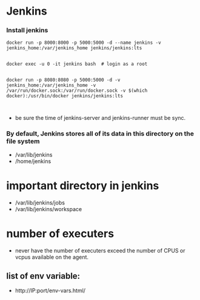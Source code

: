 # Jenkins


### Install jenkins
```
docker run -p 8000:8000 -p 5000:5000 -d --name jenkins -v jenkins_home:/var/jenkins_home jenkins/jenkins:lts


docker exec -u 0 -it jenkins bash  # login as a root


docker run -p 8080:8080 -p 5000:5000 -d -v jenkins_home:/var/jenkins_home -v /var/run/docker.sock:/var/run/docker.sock -v $(which docker):/usr/bin/docker jenkins/jenkins:lts



```

* be sure the time of jenkins-server and jenkins-runner must be sync.


### By default, Jenkins stores all of its data in this directory on the file system
* /var/lib/jenkins
* /home/jenkins



# important directory in jenkins
* /var/lib/jenkins/jobs
* /var/lib/jenkins/workspace

# number of executers
* never have the number of executers exceed the number of CPUS or vcpus available on the agent.

## list of env variable: 
* http://IP:port/env-vars.html/